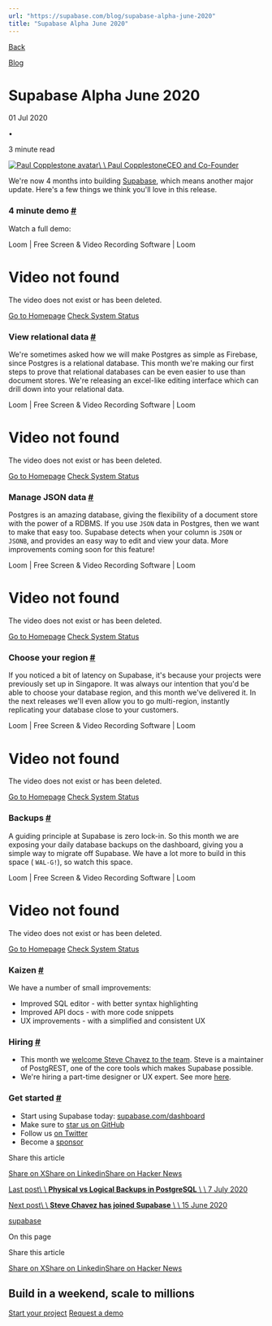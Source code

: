 ```yaml
---
url: "https://supabase.com/blog/supabase-alpha-june-2020"
title: "Supabase Alpha June 2020"
---
```


[Back](https://supabase.com/blog)

[Blog](https://supabase.com/blog)

# Supabase Alpha June 2020

01 Jul 2020

•

3 minute read

[![Paul Copplestone avatar](https://supabase.com/_next/image?url=https%3A%2F%2Fgithub.com%2Fkiwicopple.png&w=96&q=75&dpl=dpl_7FY8EmFQ6G3YqautJ4Fvh1viLnvu)\\
\\
Paul CopplestoneCEO and Co-Founder](https://github.com/kiwicopple)

We're now 4 months into building [Supabase](https://supabase.com/), which means another major update. Here's a few things we think you'll love in this release.

### 4 minute demo [\#](https://supabase.com/blog/supabase-alpha-june-2020\#4-minute-demo)

Watch a full demo:

Loom \| Free Screen & Video Recording Software \| Loom

# Video not found

The video does not exist or has been deleted.

[Go to Homepage](https://www.loom.com/) [Check System Status](https://www.loomstatus.com/)

### View relational data [\#](https://supabase.com/blog/supabase-alpha-june-2020\#view-relational-data)

We're sometimes asked how we will make Postgres as simple as Firebase, since Postgres is a relational database. This month we're making our first steps to prove that relational databases can be even easier to use than document stores. We're releasing an excel-like editing interface which can drill down into your relational data.

Loom \| Free Screen & Video Recording Software \| Loom

# Video not found

The video does not exist or has been deleted.

[Go to Homepage](https://www.loom.com/) [Check System Status](https://www.loomstatus.com/)

### Manage JSON data [\#](https://supabase.com/blog/supabase-alpha-june-2020\#manage-json-data)

Postgres is an amazing database, giving the flexibility of a document store with the power of a RDBMS. If you use `JSON` data in Postgres, then we want to make that easy too. Supabase detects when your column is `JSON` or `JSONB`, and provides an easy way to edit and view your data. More improvements coming soon for this feature!

Loom \| Free Screen & Video Recording Software \| Loom

# Video not found

The video does not exist or has been deleted.

[Go to Homepage](https://www.loom.com/) [Check System Status](https://www.loomstatus.com/)

### Choose your region [\#](https://supabase.com/blog/supabase-alpha-june-2020\#choose-your-region)

If you noticed a bit of latency on Supabase, it's because your projects were previously set up in Singapore. It was always our intention that you'd be able to choose your database region, and this month we've delivered it. In the next releases we'll even allow you to go multi-region, instantly replicating your database close to your customers.

Loom \| Free Screen & Video Recording Software \| Loom

# Video not found

The video does not exist or has been deleted.

[Go to Homepage](https://www.loom.com/) [Check System Status](https://www.loomstatus.com/)

### Backups [\#](https://supabase.com/blog/supabase-alpha-june-2020\#backups)

A guiding principle at Supabase is zero lock-in. So this month we are exposing your daily database backups on the dashboard, giving you a simple way to migrate off Supabase. We have a lot more to build in this space ( `WAL-G!`), so watch this space.

Loom \| Free Screen & Video Recording Software \| Loom

# Video not found

The video does not exist or has been deleted.

[Go to Homepage](https://www.loom.com/) [Check System Status](https://www.loomstatus.com/)

### Kaizen [\#](https://supabase.com/blog/supabase-alpha-june-2020\#kaizen)

We have a number of small improvements:

- Improved SQL editor - with better syntax highlighting
- Improved API docs - with more code snippets
- UX improvements - with a simplified and consistent UX

### Hiring [\#](https://supabase.com/blog/supabase-alpha-june-2020\#hiring)

- This month we [welcome Steve Chavez to the team](https://supabase.com/blog/supabase-steve-chavez). Steve is a maintainer of PostgREST, one of the core tools which makes Supabase possible.
- We're hiring a part-time designer or UX expert. See more [here](https://news.ycombinator.com/item?id=23708351).

### Get started [\#](https://supabase.com/blog/supabase-alpha-june-2020\#get-started)

- Start using Supabase today: [supabase.com/dashboard](https://supabase.com/dashboard)
- Make sure to [star us on GitHub](https://github.com/supabase/supabase)
- Follow us [on Twitter](https://twitter.com/supabase)
- Become a [sponsor](https://github.com/sponsors/supabase)

Share this article

[Share on X](https://twitter.com/intent/tweet?url=https%3A%2F%2Fsupabase.com%2Fblog%2Fsupabase-alpha-june-2020&text=Supabase%20Alpha%20June%202020)[Share on Linkedin](https://www.linkedin.com/shareArticle?url=https%3A%2F%2Fsupabase.com%2Fblog%2Fsupabase-alpha-june-2020&text=Supabase%20Alpha%20June%202020)[Share on Hacker News](https://news.ycombinator.com/submitlink?u=https%3A%2F%2Fsupabase.com%2Fblog%2Fsupabase-alpha-june-2020&t=Supabase%20Alpha%20June%202020)

[Last post\\
\\
**Physical vs Logical Backups in PostgreSQL** \\
\\
7 July 2020](https://supabase.com/blog/postgresql-physical-logical-backups)

[Next post\\
\\
**Steve Chavez has joined Supabase** \\
\\
15 June 2020](https://supabase.com/blog/supabase-steve-chavez)

[supabase](https://supabase.com/blog/tags/supabase)

On this page

Share this article

[Share on X](https://twitter.com/intent/tweet?url=https%3A%2F%2Fsupabase.com%2Fblog%2Fsupabase-alpha-june-2020&text=Supabase%20Alpha%20June%202020)[Share on Linkedin](https://www.linkedin.com/shareArticle?url=https%3A%2F%2Fsupabase.com%2Fblog%2Fsupabase-alpha-june-2020&text=Supabase%20Alpha%20June%202020)[Share on Hacker News](https://news.ycombinator.com/submitlink?u=https%3A%2F%2Fsupabase.com%2Fblog%2Fsupabase-alpha-june-2020&t=Supabase%20Alpha%20June%202020)

## Build in a weekend, scale to millions

[Start your project](https://supabase.com/dashboard) [Request a demo](https://supabase.com/contact/sales)